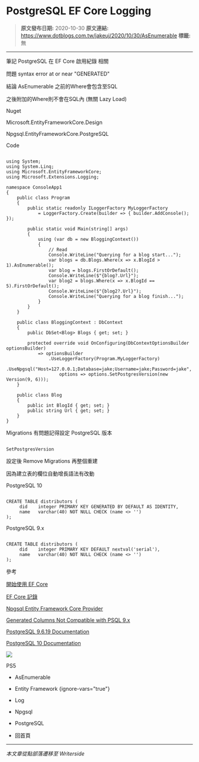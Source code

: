 # PostgreSQL EF Core Logging

> **原文發布日期:** 2020-10-30
> **原文連結:** https://www.dotblogs.com.tw/jakeuj/2020/10/30/AsEnumerable
> **標籤:** 無

---

筆記 PostgreSQL 在 EF Core 啟用紀錄 相關

問題 syntax error at or near "GENERATED"

結論 AsEnumerable 之前的Where會包含至SQL

之後附加的Where則不會在SQL內 (無關 Lazy Load)

Nuget

Microsoft.EntityFrameworkCore.Design

Npgsql.EntityFrameworkCore.PostgreSQL

Code

```

using System;
using System.Linq;
using Microsoft.EntityFrameworkCore;
using Microsoft.Extensions.Logging;

namespace ConsoleApp1
{
    public class Program
    {
        public static readonly ILoggerFactory MyLoggerFactory
            = LoggerFactory.Create(builder => { builder.AddConsole(); });

        public static void Main(string[] args)
        {
            using (var db = new BloggingContext())
            {
                // Read
                Console.WriteLine("Querying for a blog start...");
                var blogs = db.Blogs.Where(x => x.BlogId > 1).AsEnumerable();
                var blog = blogs.FirstOrDefault();
                Console.WriteLine($"{blog?.Url}");
                var blog2 = blogs.Where(x => x.BlogId == 5).FirstOrDefault();
                Console.WriteLine($"{blog2?.Url}");
                Console.WriteLine("Querying for a blog finish...");
            }
        }
    }

    public class BloggingContext : DbContext
    {
        public DbSet<Blog> Blogs { get; set; }

        protected override void OnConfiguring(DbContextOptionsBuilder optionsBuilder)
            => optionsBuilder
                .UseLoggerFactory(Program.MyLoggerFactory)
                .UseNpgsql("Host=127.0.0.1;Database=jake;Username=jake;Password=jake",
                    options => options.SetPostgresVersion(new Version(9, 6)));
    }

    public class Blog
    {
        public int BlogId { get; set; }
        public string Url { get; set; }
    }
}
```

Migrations 有問題記得設定 PostgreSQL 版本

```

SetPostgresVersion
```

設定後 Remove Migrations 再整個重建

因為建立表的欄位自動增長語法有改動

PostgreSQL 10

```

CREATE TABLE distributors (
     did    integer PRIMARY KEY GENERATED BY DEFAULT AS IDENTITY,
     name   varchar(40) NOT NULL CHECK (name <> '')
);
```

PostgreSQL 9.x

```

CREATE TABLE distributors (
     did    integer PRIMARY KEY DEFAULT nextval('serial'),
     name   varchar(40) NOT NULL CHECK (name <> '')
);
```

參考

[開始使用 EF Core](https://docs.microsoft.com/zh-tw/ef/core/get-started/?tabs=netcore-cli)

[EF Core 記錄](https://docs.microsoft.com/zh-tw/ef/core/miscellaneous/logging?tabs=v3)

[Npgsql Entity Framework Core Provider](https://www.npgsql.org/efcore/)

[Generated Columns Not Compatible with PSQL 9.x](https://github.com/npgsql/efcore.pg/issues/761)

[PostgreSQL 9.6.19 Documentation](https://www.postgresql.org/docs/9.6/index.html)

[PostgreSQL 10 Documentation](https://www.postgresql.org/docs/10/sql-createtable.html)

![](https://card.psnprofiles.com/1/jakeuj.png)

PS5

* AsEnumerable
* Entity Framework
{ignore-vars="true"}
* Log
* Npgsql
* PostgreSQL

* 回首頁

---

*本文章從點部落遷移至 Writerside*
